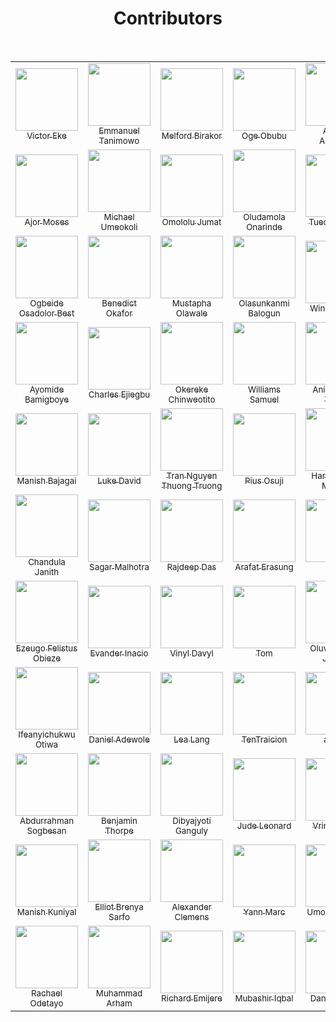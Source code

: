   <h1 align="center">Contributors</h1>

<br>

<table>
<tr>

<!-- Start of column-1 -->
<td align="center">
  <a href="https://github.com/evavic44">
    <img src="https://avatars.githubusercontent.com/u/62628408?v=4" width="100px"> <br/>
    <sub>Victor Eke</sub>
  </a>
</td>
<!-- End of column-1 -->
 <!-- Start of column-2 -->
<td align="center">
  <a href="https://github.com/Mannuel25">
    <img src="https://avatars.githubusercontent.com/u/68563757?v=4" width="100px"> <br/>
    <sub>Emmanuel Tanimowo</sub>
  </a>
</td>
<!-- End of column-2 -->
<!-- Start of column-3 -->
<td align="center">
  <a href="https://github.com/Melford-D">
    <img
      src="https://avatars.githubusercontent.com/u/67881299?v=4"
      width="100px"
    />
    <br />
    <sub>Melford Birakor</sub>
  </a>
</td>
<!-- End of column-3 -->
<!-- Start of column-4 -->
<td align="center">
  <a href="https://github.com/ogeobubu">
    <img
      src="https://avatars.githubusercontent.com/u/68722564?v=4"
      width="100px"
    />
    <br />
    <sub>Oge Obubu</sub>
  </a>
</td>
<!-- End of column-4 -->
<!-- Start of column-5 -->
<td align="center">
  <a href="https://github.com/ahmadadejumo">
    <img
      src="https://avatars.githubusercontent.com/u/55682552?v=4"
      width="100px"
    />
    <br />
    <sub>Ahmad Adejumo</sub>
  </a>
</td>
<!-- End of column-5 -->
<!-- Start of column-6 -->
<td align="center">
  <a href="https://github.com/vermilion4">
    <img
      src="https://avatars.githubusercontent.com/u/49479307?v=4"
      width="100px"
    />
    <br />
    <sub>Adaeze Ndupu</sub>
  </a>
</td>
<!-- End of column-6 -->
<!-- Start of column-7 -->
<td align="center">
  <a href="https://github.com/pablo-clueless">
    <img
      src="https://avatars.githubusercontent.com/u/68032187?v=4"
      width="100px"
    />
    <br />
    <sub>Samson OKunola</sub>
  </a>
</td>
<!-- End of column-7 -->
</tr>

<tr>
  <!-- Start of column-8 -->
  <td align="center">
    <a href="https://github.com/ajormoses">
      <img
        src="https://avatars.githubusercontent.com/ajormoses"
        width="100px"
      />
      <br />
      <sub>Ajor Moses</sub>
    </a>
  </td>
  <!-- End of column-8 -->
  <!-- Start of column-9 -->
  <td align="center">
    <a href="https://github.com/mikey247">
      <img
        src="https://avatars.githubusercontent.com/u/93191705?v=4"
        width="100px"
      />
      <br />
      <sub>Michael Umeokoli</sub>
    </a>
  </td>
  <!-- End of column-9 -->
  <!-- Start of column-10 -->
  <td align="center">
    <a href="https://github.com/Jummate">
      <img
        src="https://avatars.githubusercontent.com/u/40699198?v=4"
        width="100px"
      />
      <br />
      <sub>Omololu Jumat</sub>
    </a>
  </td>
  <!-- End of column-10 -->

  <!-- Start of column-11 -->
<td align="center">
  <a href="https://github.com/damtrix">
    <img
      src="https://avatars.githubusercontent.com/u/42788669?s=400&u=be1f9d656fa29d9a56bd2d47c19936a550d11532&v=4"
      width="100px"
    />
    <br />
    <sub>Oludamola Onarinde</sub>
  </a>
</td>
<!-- End of column-11 -->
 <!-- Start of column-12 -->
<td align="center">
  <a href="https://github.com/0tuedon">
    <img
      src="https://avatars.githubusercontent.com/u/90271995?v=4"
      width="100px"
    />
    <br />
    <sub>Tuedon Tuoyo</sub>
  </a>
</td>
<!-- End of column-12 -->
<!-- Start of column-13 -->
<td align="center">
  <a href="https://github.com/Analog-ng">
    <img
      src="https://avatars.githubusercontent.com/u/74217320?v=4"
      width="100px"
    />
    <br />
    <sub>Oluwabamise Olatunji</sub>
  </a>
</td>
<!-- End of column-13 -->

 <!-- Start of column-14 -->
  <td align="center">
  <a href="https://github.com/daveeedu">
    <img
      src="https://avatars.githubusercontent.com/u/10342715?v=4"
      width="100px"
    />
    <br />
    <sub>David Edu</sub>
  </a>
</td>
<!-- End of column-14 -->
</tr>
<tr>
<!-- Start of column-15 -->
<td align="center">
  <a href="https://github.com/ogbeidebest">
    <img
      src="https://avatars.githubusercontent.com/u/78824140?v=4"
      width="100px"
    />
    <br />
    <sub>Ogbeide Osadolor Best</sub>
  </a>
</td>
<!-- End of column-15 -->
<!-- Start of column-16 -->
<td align="center">
  <a href="https://github.com/Benn1440">
    <img
      src="https://avatars.githubusercontent.com/u/67696393?v=4"
      width="100px"
    />
    <br />
    <sub>Benedict Okafor</sub>
  </a>
</td>
<!-- End of column-16-->
<!-- Start of column-17 -->
<td align="center">
  <a href="https://github.com/walemust">
    <img
      src="https://avatars.githubusercontent.com/u/52992651?v=4"
      width="100px"
    />
    <br />
    <sub>Mustapha Olawale</sub>
  </a>
</td>
<!-- End of column-17 -->
<!-- Start of column-18 -->
<td align="center">
  <a href="https://github.com/sukodes">
    <img
      src="https://avatars.githubusercontent.com/u/80556643?v=4"
      width="100px"
    />
    <br />
    <sub>Olasunkanmi Balogun</sub>
  </a>
</td>
<!-- End of column-18 -->
<!-- Start of column-19 -->
<td align="center">
  <a href="https://github.com/winniffy">
    <img
      src="https://avatars.githubusercontent.com/u/81039726?v=4"
      width="100px"
    />
    <br />
    <sub>Winner Umeh</sub>
   </a>
 </td>
 <!-- End of column-19 -->
 <!-- Start of column-20 -->
<td align="center">
  <a href="https://github.com/frankiefab100">
    <img
      src="https://avatars.githubusercontent.com/u/46662771?v=4"
      width="100px"
    />
    <br />
    <sub>Franklin Ohaegbulam</sub>
  </a>
</td>
<!-- End of column-20 -->
 <!-- Start of column-21 -->
<td align="center">
  <a href="https://github.com/Chuksmbanaso">
    <img
      src="https://avatars.githubusercontent.com/u/89187837?v=4"
      width="100px"
    />
    <br />
    <sub>Chuks Mbanaso</sub>
  </a>
</td>
<!-- End of column-21 -->
</tr>

<tr>
<!-- Start of column-22 -->
<td align="center">
  <a href="https://github.com/aycom366">
    <img
      src="https://avatars.githubusercontent.com/u/42998943?v=4"
      width="100px"
    />
    <br />
    <sub>Ayomide Bamigboye</sub>
  </a>
</td>
<!-- End of column-22 -->
<!-- Start of column-23 -->
<td align="center">
  <a href="https://github.com/keleris32">
    <img
      src="https://avatars.githubusercontent.com/u/16802517?v=4"
      width="100px"
    />
    <br />
    <sub>Charles Ejiegbu</sub>
  </a>
</td>
<!-- End of column-23 -->
<!-- Start of column-24 -->
<td align="center">
  <a href="https://github.com/okerekechinweotito">
    <img
      src="https://avatars.githubusercontent.com/u/65835404?v=4"
      width="100px"
    />
    <br />
    <sub>Okereke Chinweotito</sub>
  </a>
</td>
<!-- End of column-24 -->
<!-- Start of column-25 -->
<td align="center">
  <a href="https://github.com/williamssam">
    <img
      src="https://avatars.githubusercontent.com/u/68322437?v=4"
      width="100px"
    />
    <br />
    <sub>Williams Samuel</sub>
  </a>
</td>
<!-- End of column-25 -->
<!-- Start of column-26 -->
<td align="center">
  <a href="https://github.com/blade-01">
    <img
      src="https://avatars.githubusercontent.com/u/47092407?v=4"
      width="100px"
    />
    <br />
    <sub>Animashaun Taofiq</sub>
  </a>
</td>
<!-- End of column-26 -->
<!-- Start of column-27 -->
<td align="center">
  <a href="https://github.com/Malvin-mi">
    <img
      src="https://avatars.githubusercontent.com/u/86524620?v=4"
      width="100px"
    />
    <br />
    <sub>Michael Ogunyemi</sub>
  </a>
</td>
<!-- End of column-27 -->
  <!-- Start of column-28 -->
<td align="center">
  <a href="https://github.com/AyoOlu1">
    <img
      src="https://avatars.githubusercontent.com/u/72816381?v=4"
      width="100px"
    />
    <br />
    <sub>Victor Oluwayemi</sub>
  </a>
</td>
<!-- End of column-28 -->
</tr>
<tr>
  <!-- Start of column-29 -->
<td align="center">
  <a href="https://github.com/manishbajagai2">
    <img
      src="https://avatars.githubusercontent.com/u/62448303?s=400&u=bc19d47613759bb6c3a48ba0b5574d0da85daf25&v=4"
      width="100px"
    />
    <br />
    <sub>Manish Bajagai</sub>
  </a>
</td>
<!-- End of column-29 -->
<!-- Start of column-30 -->
<td align="center">
  <a href="https://github.com/lucadavid075">
    <img
      src="https://avatars.githubusercontent.com/u/54486212?s=96&v=4"
      width="100px"
    > <br/>
    <sub>Luke David</sub>
  </a>
</td>
<!-- End of column-30 -->
  <!-- Start of column-31 -->
<td align="center">
  <a href="https://github.com/thuongtruong1009">
    <img
      src="https://avatars.githubusercontent.com/u/71834167?v=4"
      width="100px"
    > <br/>
    <sub>Tran Nguyen Thuong Truong</sub>
  </a>
</td>
<!-- End of column-31 -->
<!-- Start of column-32 -->
<td align="center">
  <a href="https://github.com/OsujiPius">
    <img
      src="https://avatars.githubusercontent.com/u/94569961?v=4"
      width="100px"
    />
    <br />
    <sub>Pius Osuji</sub>
  </a>
</td>
<!-- End of column-32 -->
<!-- Start of column-33 -->
<td align="center">
  <a href="https://github.com/moraneharsh">
    <img
      src="https://avatars.githubusercontent.com/u/61085254?v=4"
      width="100px"
    />
    <br />
    <sub>Harsh Kumar Morane</sub>
  </a>
</td>
<!-- End of column-33 -->
<!-- Start of column-34 -->
<td align="center">
  <a href="https://github.com/segunajibola">
    <img
      src="https://avatars.githubusercontent.com/u/74687658?v=4"
      width="100px"
    />
    <br />
    <sub>Segun Ajibola</sub>
  </a>
</td>
<!-- End of column-34 -->
<!-- Start of column-35 -->
<td align="center">
  <a href="https://github.com/AvidCoder101">
    <img
      src="https://avatars.githubusercontent.com/u/70807684?v=4"
      width="100px"
    />
    <br />
    <sub>Avid Coder</sub>
  </a>
</td>
<!-- End of column-35 -->
<tr>
<!-- Start of column-36 -->
<td align="center">
  <a href="https://github.com/RedEdge967">
    <img
      src="https://avatars.githubusercontent.com/u/91379432?v=4"
      width="100px"
    />
    <br />
    <sub>Chandula Janith</sub>
  </a>
</td>
<!-- End of column-36 -->
<!-- Start of column-37 -->
<td align="center">
  <a href="https://github.com/Sagar0-0">
    <img
      src="https://avatars.githubusercontent.com/u/85388413?v=4"
      width="100px"
    />
    <br />
    <sub>Sagar Malhotra</sub>
  </a>
</td>
<!-- End of column-37 -->
<!-- Start of column-38 -->
<td align="center">
  <a href="https://github.com/Rajspeaks">
    <img
      src="https://avatars.githubusercontent.com/u/44817007?v=4"
      width="100px"
    />
    <br />
    <sub>Rajdeep Das</sub>
  </a>
</td>
<!-- End of column-38 -->
<!-- Start of column-39 -->
  <td align="center">
  <a href="https://github.com/Arafat-erasung">
    <img
      src="https://avatars.githubusercontent.com/u/67491455?v=4"
      width="100px"
    />
    <br />
    <sub>Arafat Erasung</sub>
  </a>
</td>
<!-- End of column-39 -->
<!-- Start of column-40 -->
<td align="center">
  <a href="https://github.com/devenes">
    <img
      src="https://avatars.githubusercontent.com/u/66560757?v=4"
      width="100px"
    />
    <br />
    <sub>Enes</sub>
  </a>
</td>
<!-- End of column-40 -->
<!-- Start of column-41 -->
<td align="center">
  <a href="https://github.com/eunit99">
    <img
      src="https://avatars.githubusercontent.com/u/24845008?v=4"
      width="100px"
    />
    <br />
    <sub>Eunit</sub>
  </a>
</td>
<!-- End of column-41 -->
<!-- Start of column-42 -->
<td align="center">
  <a href="https://github.com/rolandexplore93">
    <img
      src="https://avatars.githubusercontent.com/u/63131597?v=4"
      width="100px"
    />
    <br />
    <sub>Orobola Roland Ogundipe</sub>
  </a>
</td>
<!-- End of column-42 -->
</tr>

<tr>
<!-- Start of column-43 -->
<td align="center">
  <a href="https://github.com/felistus">
    <img
      src="https://avatars.githubusercontent.com/u/40578478?v=4"
      width="100px"
    />
    <br />
    <sub>Ezeugo Felistus Obieze</sub>
  </a>
</td>
<!-- End of column-43 -->
  <!-- Start of column-44 -->
<td align="center">
  <a href="https://github.com/EvanderInacio">
    <img
      src="https://avatars.githubusercontent.com/u/72362299?v=4"
      width="100px"
    />
    <br />
    <sub>Evander Inacio</sub>
  </a>
</td>
<!-- End of column-44 -->
<!-- Start of column-45 -->
<td align="center">
  <a href="https://github.com/Vinyl-Davyl">
    <img
      src="https://avatars.githubusercontent.com/u/68241801?s=40&v=4"
      width="100px"
    />
    <br />
    <sub>Vinyl Davyl</sub>
  </a>
</td>
<!-- End of column-45 -->
<!-- Start of column-46 -->
<td align="center">
  <a href="https://github.com/tomxdev">
    <img
      src="https://avatars.githubusercontent.com/u/2278662?v=4"
      width="100px"
    />
    <br />
    <sub>Tom</sub>
  </a>
</td>
<!-- End of column-46 -->
<!-- Start of column-47 -->
<td align="center">
  <a href="https://github.com/TropicolX">
    <img
      src="https://avatars.githubusercontent.com/u/68024640?v=4"
      width="100px"
    />
    <br />
    <sub>Oluwabusayo Jacobs</sub>
  </a>
</td>
<!-- End of column-47 -->
<!-- Start of column-48 -->
<td align="center">
  <a href="https://github.com/JohnL77">
    <img
      src="https://avatars.githubusercontent.com/u/86346923?v=4"
      width="100px"
    />
    <br />
    <sub>John Ling</sub>
  </a>
</td>
<!-- End of column-48 -->
<!-- Start of column-49 -->
<td align="center">
  <a href="https://github.com/Satellite-system">
    <img
      src="https://avatars.githubusercontent.com/u/67074308?s=40&v=4"
      width="100px"
    />
    <br />
    <sub>Adarsh Urmaliya</sub>
  </a>
</td>
<!-- End of column-49 -->
</tr>
<tr>
<!-- Start of column-50 -->
<td align="center">
  <a href="https://github.com/ifeanyichukwuOtiwa-sports">
    <img
      src="https://avatars.githubusercontent.com/u/101393404?v=4"
      width="100px"
    />
    <br />
    <sub>Ifeanyichukwu Otiwa</sub>
  </a>
</td>
<!-- End of column-50 -->
<!-- Start of column-51 -->
<td align="center">
  <a href="https://github.com/DanAdewole">
    <img
      src="https://avatars.githubusercontent.com/u/50157693?v=4"
      width="100px"
    />
    <br />
    <sub>Daniel Adewole</sub>
  </a>
</td>
<!-- End of column-51 -->
<!-- Start of column-52 -->
<td align="center">
  <a href="https://github.com/leaxlang">
    <img
      src="https://avatars.githubusercontent.com/u/94092534?v=4"
      width="100px"
    />
    <br />
    <sub>Lea Lang</sub>
  </a>
</td>
<!-- End of column-52 -->
<!-- Start of column-53 -->
<td align="center">
  <a href="https://github.com/TenTraicion">
    <img
      src="https://avatars.githubusercontent.com/u/103281314?v=4"
      width="100px"
    />
    <br />
    <sub>TenTraicion</sub>
  </a>
</td>
<!-- End of column-53 -->
<!-- Start of column-54 -->
<td align="center">
  <a href="https://github.com/adyasha-m">
    <img
      src="https://avatars.githubusercontent.com/u/96990970?v=4"
      width="100px"
    />
    <br />
    <sub>adivee</sub>
  </a>
</td>
<!-- End of column-54 -->
<!-- Start of column-55 -->
<td align="center">
  <a href="https://github.com/Topman-14">
    <img
      src="https://avatars.githubusercontent.com/u/98329531?s=96&v=4"
      width="100px"
    />
    <br />
    <sub>Tope Akinkuade</sub>
  </a>
</td>
<!-- End of column-55 -->
<!-- Start of column-56 -->
<td align="center">
  <a href="https://github.com/Jemeni11/">
    <img
      src="https://avatars.githubusercontent.com/u/52603291?v=4"
      width="100px"
    />
    <br />
    <sub>Emmanuel Jemeni</sub>
  </a>
</td>
<!-- End of column-56 -->
<!-- Start of column-57 -->
<tr>
<td align="center">
  <a href="https://github.com/AbdurrahmanSogbesan">
    <img
      src="https://avatars.githubusercontent.com/u/64173776?v=4"
      width="100px"
    />
    <br />
    <sub>Abdurrahman Sogbesan</sub>
  </a>
</td>
<!-- End of column-57 -->

<!-- Start of column-58 -->
<td align="center">
  <a href="https://github.com/benjithorpe">
    <img
      src="https://avatars.githubusercontent.com/u/61359802?v=4"
      width="100px"
    />
    <br />
    <sub>Benjamin Thorpe</sub>
  </a>
</td>
<!-- End of column-58 -->

<!-- Start of column-59 -->
<td align="center">
  <a href="https://github.com/Dibyajyoti2002">
    <img
      src="https://avatars.githubusercontent.com/u/72976359?v=4"
      width="100px"
    />
    <br />
    <sub>Dibyajyoti Ganguly</sub>
  </a>
</td>
<!-- End of column-59 -->

<!-- Start of column-60 -->
<td align="center">
  <a href="https://github.com/judeleonard">
    <img
      src="https://avatars.githubusercontent.com/u/56643416?v=4"
      width="100px"
    />
    <br />
    <sub>Jude Leonard </sub>
  </a>
</td>
<!-- End of column-60 -->

<!-- Start of column-61 -->
<td align="center">
  <a href="https://github.com/VrindaDaga02">
    <img
      src="https://avatars.githubusercontent.com/u/112348809?s=40&v=4"
      width="100px"
    />
    <br />
    <sub>Vrinda Daga</sub>
  </a>
</td>
<!-- End of column-61 -->

<!-- Start of column-62 -->
<td align="center">
  <a href="https://github.com/abdullah43577">
    <img
      src="https://avatars.githubusercontent.com/u/100965547?v=4"
      width="100px"
    />
    <br />
    <sub>Abdullah Ayoola</sub>
  </a>
</td>
<!-- End of column-62 -->

<!-- Start of column-63 -->
<td align="center">
  <a href="https://github.com/TechyCredeski">
    <img
      src="https://avatars.githubusercontent.com/u/66284998?v=4"
      width="100px"
    />
    <br />
    <sub>Chukwu Solomon</sub>
  </a>
</td>
<!-- End of column-63 -->

<tr>
<!-- Start of column-64 -->
<td align="center">
  <a href="https://github.com/manish0kuniyal">
    <img
      src="https://avatars.githubusercontent.com/u/110035752?s=400&v=4"
      width="100px"
    />
    <br />
    <sub>Manish Kuniyal</sub>
  </a>
</td>
<!-- End of column-64 -->
<!-- Start of column-65 -->
<td align="center">
  <a href="https://github.com/mcjill">
    <img
      src="https://avatars.githubusercontent.com/u/66503402?v=4"
      width="100px"
    />
    <br />
    <sub>Elliot Brenya Sarfo</sub>
  </a>
</td>
<!-- End of column-65 -->
<!-- Start of column-66 -->
<td align="center">
  <a href="https://github.com/XanderRubio">
    <img
      src="https://avatars.githubusercontent.com/u/120526253?v=4"
      width="100px"
    />
    <br />
    <sub>Alexander Clemens</sub>
  </a>
</td>
<!-- End of column-67 -->
<!-- Start of column-68 -->
<td align="center">
  <a href="https://github.com/yannmarc">
    <img
      src="https://avatars.githubusercontent.com/u/89643808?v=4"
      width="100px"
    />
    <br />
    <sub>Yann Marc</sub>
  </a>
</td>
<!-- End of column-68 -->
<!-- Start of column-69 -->
<td align="center">
  <a href="https://github.com/Gilbertttt">
    <img
      src="https://avatars.githubusercontent.com/u/93888334?v=4"
      width="100px"
    />
    <br />
    <sub>Umoren Gilbert</sub>
  </a>
</td>
<!-- End of column-69 -->
<!-- Start of column-70 -->
<td align="center">
  <a href="https://github.com/onaivio">
    <img
      src="https://avatars.githubusercontent.com/u/107544743?v=4"
      width="100px"
    />
    <br />
    <sub>Onaivio</sub>
  </a>
</td>
<!-- End of column-70 -->
<!-- Start of column-71 -->
<td align="center">
  <a href="https://github.com/sundaram08">
    <img
      src="https://avatars.githubusercontent.com/u/119049847?s=400&u=f6b70b63167ed00fba0e92538f6ded4c7e5332c2&v=4"
      width="100px"
    />
    <br />
    <sub>Sundaram</sub>
  </a>
</td>
</tr>

<tr>
  <!-- End of column-71 -->
  <!-- Start of column-72 -->
<td align="center">
  <a href="https://github.com/Rakielle">
    <img
      src="https://avatars.githubusercontent.com/u/48498778?v=4"
      width="100px"
    />
    <br />
    <sub>Rachael Odetayo</sub>
  </a>
</td>
<!-- End of column-72 -->
  <!-- Start of column-73 -->
<td align="center">
  <a href="https://github.com/arhamansari11">
    <img
      src="https://avatars.githubusercontent.com/u/124850772?v=4"
      width="100px"
    />
    <br />
    <sub>Muhammad Arham</sub>
  </a>
</td>
<!-- End of column-73 -->
  <!-- Start of column-74 -->
<td align="center">
  <a href="https://github.com/The-CodeINN">
    <img
      src="https://avatars.githubusercontent.com/u/67247138?v=4"
      width="100px"
    />
    <br />
    <sub>Richard Emijere</sub>
  </a>
</td>
<!-- End of column-74 -->
<!-- Start of column-75 -->
<td align="center">
  <a href="https://github.com/Mubshr07">
    <img
      src="https://avatars.githubusercontent.com/u/34352213?v=4"
      width="100px"
    />
    <br />
    <sub>Mubashir Iqbal</sub>
  </a>
</td>
<!-- End of column-75 -->
<!-- Start of column-76 -->
<td align="center">
  <a href="https://github.com/dekema9924">
    <img
      src="https://avatars.githubusercontent.com/u/143339000?s=400&u=6a317eda7c64612a5cb7abf4256354f01bc9c30a&v=4"
      width="100px"
    />
    <br />
    <sub>Daniel Ekema</sub>
  </a>
</td>
<!-- End of column-76 -->
<!-- Start of column-77 -->
<td align="center">
  <a href="https://github.com/aravindsbhat">
    <img
      src="https://avatars.githubusercontent.com/u/116895270?v=4"
      width="100px"
    />
    <br />
    <sub>Aravind S Bhat</sub>
<!-- End of column-77 -->
<!-- Start of column-78 -->
<td align="center">
  <a href="https://github.com/theusmanyousaf">
    <img
      src="https://avatars.githubusercontent.com/u/109468416?s=400&u=bd013f303c51190a79d818694d7a8c1ffd08981a&v=4"
      width="100px"
    />
    <br />
    <sub>Usman Yousaf</sub>
  </a>
</td>
<!-- End of column-78 -->
</tr>
</table>
